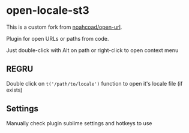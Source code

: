 # open-locale-st3

This is a custom fork from [noahcoad/open-url](https://github.com/noahcoad/open-url/tree/st3).

Plugin for open URLs or paths from code.

Just double-click with Alt on path or right-click to open context menu

## REGRU

Double click on `t('/path/to/locale')` function to open it's locale file (if exists)

## Settings

Manually check plugin sublime settings and hotkeys to use
